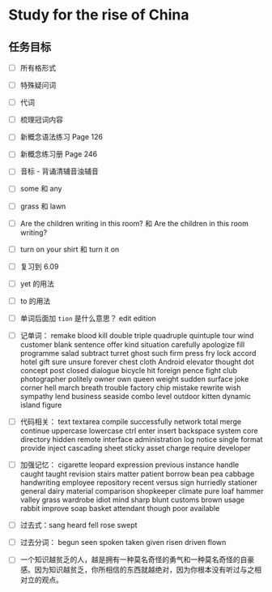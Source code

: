 # Study for the rise of China

## 任务目标

- [ ] 所有格形式

- [ ] 特殊疑问词

- [ ] 代词

- [ ] 梳理冠词内容

- [ ] 新概念语法练习 Page 126

- [ ] 新概念练习册 Page 246

- [ ] 音标 - 背诵清辅音浊辅音

- [ ] some 和 any

- [ ] grass 和 lawn

- [ ] Are the children writing in this room? 和 Are the children in this room writing?

- [ ] turn on your shirt 和 turn it on

- [ ] 复习到 6.09

- [ ] yet 的用法

- [ ] to 的用法

- [ ] 单词后面加 `tion` 是什么意思？ edit edition

- [ ] 记单词： remake blood kill double triple quadruple quintuple tour wind customer blank sentence offer kind situation carefully apologize fill programme salad subtract turret ghost such firm press fry lock accord hotel gift sure unsure forever chest cloth Android elevator thought dot concept post closed dialogue bicycle hit foreign pence fight club photographer politely owner own queen weight sudden surface joke corner hell march breath trouble factory chip mistake rewrite wish sympathy lend business seaside combo level outdoor kitten dynamic island figure

- [ ] 代码相关： text textarea compile successfully network total merge continue uppercase lowercase ctrl enter insert backspace system core directory hidden remote interface administration log notice single format provide inject cascading sheet sticky asset charge require developer

- [ ] 加强记忆： cigarette leopard expression previous instance handle caught taught revision stairs matter patient borrow bean pea cabbage handwriting employee repository recent versus sign hurriedly stationer general dairy material comparison shopkeeper climate pure loaf hammer valley grass wardrobe idiot mind sharp blunt customs brown usage rabbit improve soap basket attendant though poor available

- [ ] 过去式：sang heard fell rose swept

- [ ] 过去分词： begun seen spoken taken given risen driven flown

- [ ] 一个知识越贫乏的人，越是拥有一种莫名奇怪的勇气和一种莫名奇怪的自豪感。因为知识越贫乏，你所相信的东西就越绝对，因为你根本没有听过与之相对立的观点。
